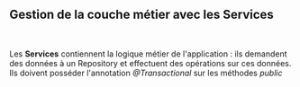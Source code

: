 ## Gestion de la couche métier avec les Services
<br />

Les **Services** contiennent la logique métier de l'application : ils demandent des données à un Repository et effectuent des opérations sur ces données.
Ils doivent posséder l'annotation *@Transactional* sur les méthodes *public* 
